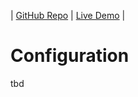 | [GitHub Repo](https://github.com/FlyingKatsu/gatsby-video-streamer) | [Live Demo](https://video.flyingkatsu.com) |

# Configuration

tbd